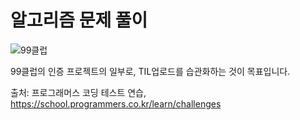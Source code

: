 # 알고리즘 문제 풀이

![99클럽](https://github.com/Leehongseok-code/TIL/assets/52267586/c5b75515-168d-48f3-a642-dd08be6c732c)

99클럽의 인증 프로젝트의 일부로, TIL업로드를 습관화하는 것이 목표입니다.

출처: 프로그래머스 코딩 테스트 연습, https://school.programmers.co.kr/learn/challenges
